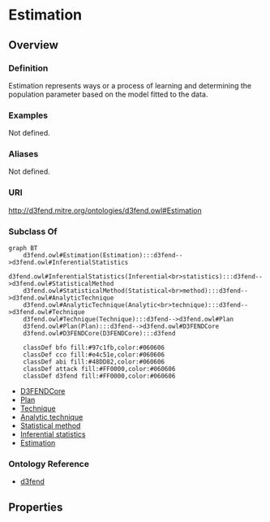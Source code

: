 # Estimation

## Overview

### Definition
Estimation represents ways or a process of learning and determining the population parameter based on the model fitted to the data.

### Examples
Not defined.

### Aliases
Not defined.

### URI
http://d3fend.mitre.org/ontologies/d3fend.owl#Estimation

### Subclass Of
```mermaid
graph BT
    d3fend.owl#Estimation(Estimation):::d3fend-->d3fend.owl#InferentialStatistics
    d3fend.owl#InferentialStatistics(Inferential<br>statistics):::d3fend-->d3fend.owl#StatisticalMethod
    d3fend.owl#StatisticalMethod(Statistical<br>method):::d3fend-->d3fend.owl#AnalyticTechnique
    d3fend.owl#AnalyticTechnique(Analytic<br>technique):::d3fend-->d3fend.owl#Technique
    d3fend.owl#Technique(Technique):::d3fend-->d3fend.owl#Plan
    d3fend.owl#Plan(Plan):::d3fend-->d3fend.owl#D3FENDCore
    d3fend.owl#D3FENDCore(D3FENDCore):::d3fend
    
    classDef bfo fill:#97c1fb,color:#060606
    classDef cco fill:#e4c51e,color:#060606
    classDef abi fill:#48DD82,color:#060606
    classDef attack fill:#FF0000,color:#060606
    classDef d3fend fill:#FF0000,color:#060606
```

- [D3FENDCore](/docs/ontology/reference/model/D3FENDCore/D3FENDCore.md)
- [Plan](/docs/ontology/reference/model/D3FENDCore/Plan/Plan.md)
- [Technique](/docs/ontology/reference/model/D3FENDCore/Plan/Technique/Technique.md)
- [Analytic technique](/docs/ontology/reference/model/D3FENDCore/Plan/Technique/Analytic%20technique/Analytic%20technique.md)
- [Statistical method](/docs/ontology/reference/model/D3FENDCore/Plan/Technique/Analytic%20technique/Statistical%20method/Statistical%20method.md)
- [Inferential statistics](/docs/ontology/reference/model/D3FENDCore/Plan/Technique/Analytic%20technique/Statistical%20method/Inferential%20statistics/Inferential%20statistics.md)
- [Estimation](/docs/ontology/reference/model/D3FENDCore/Plan/Technique/Analytic%20technique/Statistical%20method/Inferential%20statistics/Estimation/Estimation.md)


### Ontology Reference
- [d3fend](http://d3fend.mitre.org/ontologies/d3fend.owl#)

## Properties
